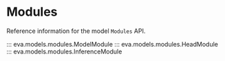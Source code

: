 # Modules

Reference information for the model `Modules` API.

::: eva.models.modules.ModelModule
::: eva.models.modules.HeadModule
::: eva.models.modules.InferenceModule